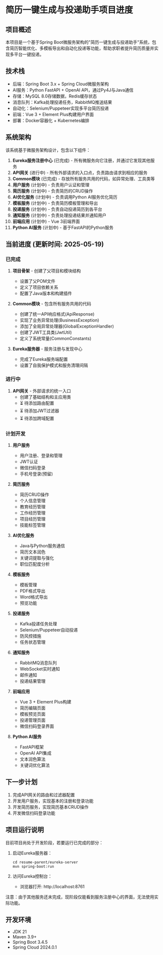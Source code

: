 # 简历一键生成与投递助手项目进度

## 项目概述
本项目是一个基于Spring Boot微服务架构的"简历一键生成与投递助手"系统，包含简历智能优化、多模板导出和自动化投递等功能，帮助求职者提升简历质量并实现多平台一键投递。

## 技术栈
- 后端：Spring Boot 3.x + Spring Cloud微服务架构
- AI服务：Python FastAPI + OpenAI API，通过Py4J与Java通信
- 存储：MySQL 8.0存储数据，Redis缓存状态
- 消息队列：Kafka处理投递任务，RabbitMQ推送结果
- 自动化：Selenium/Puppeteer实现多平台简历投递
- 前端：Vue 3 + Element Plus构建用户界面
- 部署：Docker容器化 + Kubernetes编排

## 系统架构
该系统基于微服务架构设计，包含以下组件：

1. **Eureka服务注册中心** (已完成) - 所有微服务向它注册，并通过它发现其他服务
2. **API网关** (进行中) - 所有外部请求的入口点，负责路由请求到相应的服务
3. **Common模块** (已完成) - 存放所有服务共用的代码，如异常处理、工具类等
4. **用户服务** (计划中) - 负责用户认证和管理
5. **简历服务** (计划中) - 负责简历的CRUD操作
6. **AI优化服务** (计划中) - 负责调用Python AI服务优化简历
7. **模板服务** (计划中) - 负责简历模板管理和导出
8. **投递服务** (计划中) - 负责自动投递简历到各平台
9. **通知服务** (计划中) - 负责处理投递结果并通知用户
10. **前端应用** (计划中) - Vue 3前端界面
11. **Python AI服务** (计划中) - 基于FastAPI的Python服务

## 当前进度 (更新时间: 2025-05-19)

### 已完成
1. **项目骨架** - 创建了父项目和模块结构
   - 设置了父POM文件
   - 定义了项目依赖关系
   - 配置了Java版本和构建插件

2. **Common模块** - 包含所有服务共用的代码
   - 创建了统一API响应格式(ApiResponse)
   - 实现了业务异常处理(BusinessException)
   - 添加了全局异常处理器(GlobalExceptionHandler)
   - 创建了JWT工具类(JwtUtil)
   - 定义了系统常量(CommonConstants)

3. **Eureka服务器** - 服务注册与发现中心
   - 完成了Eureka服务端配置
   - 设置了自我保护模式和服务清理间隔

### 进行中
1. **API网关** - 外部请求的统一入口
   - 创建了基础结构和主应用类
   - ⏳ 待添加路由配置
   - ⏳ 待添加JWT过滤器
   - ⏳ 待添加跨域配置

### 计划开发
1. **用户服务**
   - 用户注册、登录和管理
   - JWT认证
   - 微信扫码登录
   - 手机号登录(预留)

2. **简历服务**
   - 简历CRUD操作
   - 个人信息管理
   - 教育经历管理
   - 工作经历管理
   - 项目经历管理
   - 技能标签管理

3. **AI优化服务**
   - Java与Python服务通信
   - 简历文本润色
   - 关键词提取与强化
   - 职位匹配度分析

4. **模板服务**
   - 模板管理
   - PDF格式导出
   - Word格式导出
   - 预览功能

5. **投递服务**
   - Kafka投递任务处理
   - Selenium/Puppeteer自动投递
   - 防风控措施
   - 任务状态管理

6. **通知服务**
   - RabbitMQ消息队列
   - WebSocket实时通知
   - 邮件通知
   - 投递结果管理

7. **前端应用**
   - Vue 3 + Element Plus构建
   - 简历编辑页面
   - 模板预览页面
   - 投递管理页面
   - 微信扫码登录界面

8. **Python AI服务**
   - FastAPI框架
   - OpenAI API集成
   - 文本润色算法
   - 关键词优化算法

## 下一步计划
1. 完成API网关的路由和过滤器配置
2. 开发用户服务，实现基本的注册和登录功能
3. 开发简历服务，实现简历基本CRUD操作
4. 开发微信扫码登录功能

## 项目运行说明
目前项目尚处于开发阶段，若要运行已完成的部分：

1. 启动Eureka服务器：
   ```
   cd resume-parent/eureka-server
   mvn spring-boot:run
   ```

2. 访问Eureka控制台：
   - 浏览器打开: http://localhost:8761

注意：由于其他服务还未完成，现阶段仅能看到服务注册中心的界面，无法使用实际功能。

## 开发环境
- JDK 21
- Maven 3.9+
- Spring Boot 3.4.5
- Spring Cloud 2024.0.1
